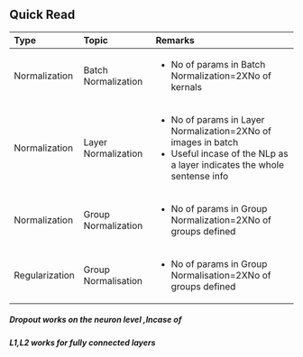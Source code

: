 
## Quick Read
| Type| Topic        | Remarks           | 
|:------------- | :------------- |:-------------|
|Normalization| Batch Normalization| <ul><li>No of params in Batch Normalization=2XNo of kernals</li></ul>|
|Normalization| Layer Normalization| <ul><li>No of params in Layer Normalization=2XNo of images in batch</li><li>Useful incase of the NLp as a layer indicates the whole sentense info</li></ul>|
|Normalization| Group Normalization| <ul><li>No of params in Group Normalization=2XNo of groups defined</li></ul>|
|Regularization| Group Normalisation| <ul><li>No of params in Group Normalisation=2XNo of groups defined</li></ul>|



##### Dropout works on the neuron level ,Incase of 
##### L1,L2 works for fully connected layers

